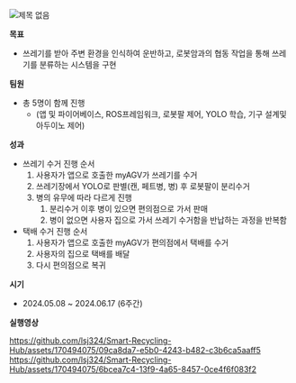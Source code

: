 
![제목 없음](https://github.com/lsj324/Smart-Recycling-Hub/assets/170494075/59c10c64-0643-4650-ae04-9df25f12dd2d)


**목표**

- 쓰레기를 받아 주변 환경을 인식하여 운반하고, 로봇암과의 협동 작업을 통해 쓰레기를 분류하는 시스템을 구현

**팀원**

- 총 5명이 함께 진행
    - (앱 및 파이어베이스, ROS프레임워크, 로봇팔 제어, YOLO 학습, 기구 설계및 아두이노 제어)

**성과**

- 쓰레기 수거 진행 순서
    1. 사용자가 앱으로 호출한 myAGV가 쓰레기를 수거
    2. 쓰레기장에서 YOLO로 판별(캔, 페트병, 병) 후 로봇팔이 분리수거
    3. 병의 유무에 따라 다르게 진행
        1. 분리수거 이후 병이 있으면 편의점으로 가서 판매
        2. 병이 없으면 사용자 집으로 가서 쓰레기 수거함을 반납하는 과정을 반복함
- 택배 수거 진행 순서
    1. 사용자가 앱으로 호출한 myAGV가 편의점에서 택배를 수거
    2. 사용자의 집으로 택배를 배달
    3. 다시 편의점으로 복귀

**시기**

- 2024.05.08 ~ 2024.06.17 (6주간)

**실행영상**

https://github.com/lsj324/Smart-Recycling-Hub/assets/170494075/09ca8da7-e5b0-4243-b482-c3b6ca5aaff5
https://github.com/lsj324/Smart-Recycling-Hub/assets/170494075/6bcea7c4-13f9-4a65-8457-0ce4f6f083f2

